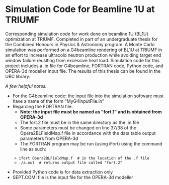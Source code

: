 # Simulation Code for Beamline 1U at TRIUMF
Corresponding simulation code for work done on beamline 1U (BL1U) optimization at TRIUMF. Completed in part of an undergraduate thesis for the Combined Honours in Physics &amp; Astronomy program. A Monte Carlo simulation was performed on a G4beamline rendering of BL1U at TRIUMF in an effort to increase ultracold neutron production while avoiding target end window failure reuslting from excessive heat load. Simulation code for this project includes a .in file for G4beamline, FORTRAN code, Python code, and OPERA-3d modeller input file. The results of this thesis can be found in the UBC library.

*A few helpful notes:*
- For the G4beamline code: the input file into the simulation software must have a name of the form "MyG4InputFile.in"
- Regarding the FORTRAN file:
  - **Note: the input file must be named as "fort.1" and is obtained from OPERA-3d**
  - The fort.2 file must be in the same directory as the .in file
  - Some parameters must be changed on line 37/38 of the Opera2BLFieldMap.f file in accordance with the data table output parameters from OPERA-3d
  - The FORTRAN program may be run (using iFort) using the command line as such:
```
    > ifort Opera2BLFieldMap.f  # in the location of the .f file 
    > ./a.out  # returns output file called "fort.2"
```
- Provided Python code is for data extraction only
- SEPT.COMI file is the input file for the OPERA-3d modeller
